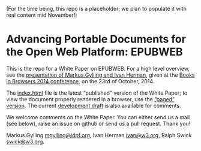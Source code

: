 (For the time being, this repo is a placeholder; we plan to populate it with real content mid November!)

Advancing Portable Documents for the Open Web Platform: EPUBWEB
===============================================================

This is the repo for a White Paper on EPUBWEB. For a high level overview, see the [presentation of Markus Gylling and Ivan Herman](http://www.w3.org/2014/Talks/1023-SF-IH/), given at the [Books in Browsers 2014 conference](http://booksinbrowsers.org), on the 23rd of October, 2014.

The [index.html](index.html) file is the latest “published” version of the White Paper; to view the document properly rendered in a browser, use the [”paged” version](http://w3c.github.io/epubweb/). The current [development draft](draft/index.html) is also available for comments.

We welcome comments on the White Paper. You can either send us a mail (see below), raise an issue on github or send us a pull request. Thank you!

Markus Gylling <mgylling@idpf.org>, Ivan Herman <ivan@w3.org>, Ralph Swick <swick@w3.org>.
